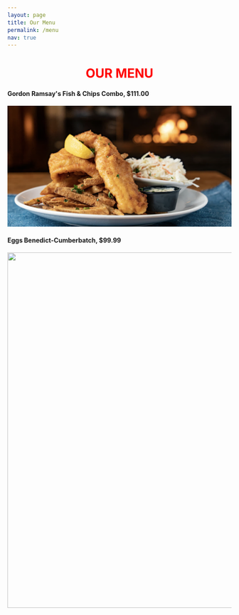 ```yaml
---
layout: page
title: Our Menu
permalink: /menu
nav: true
---
```


<h1 align="center">
<span style="color:red">OUR MENU</span> 
</h1>

  
#### Gordon Ramsay's Fish & Chips Combo, $111.00

![images](assets/images/fishnchips.png)





#### Eggs Benedict-Cumberbatch, $99.99


<p align="center">
  <img width="560" height="800" src="https://s23209.pcdn.co/wp-content/uploads/2022/09/220602_DD_Eggs-Benedict_368.jpg">
</p>
